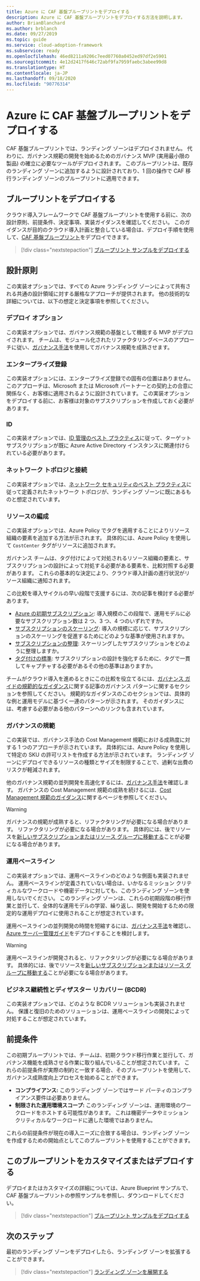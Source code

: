 ```yaml
---
title: Azure に CAF 基盤ブループリントをデプロイする
description: Azure に CAF 基盤ブループリントをデプロイする方法を説明します。
author: BrianBlanchard
ms.author: brblanch
ms.date: 09/27/2019
ms.topic: guide
ms.service: cloud-adoption-framework
ms.subservice: ready
ms.openlocfilehash: 46ed8211a9206c7eed07760a0452ed97df2e5901
ms.sourcegitcommit: 4e12d2417f646c72abf9fa7959faebc3abee99d8
ms.translationtype: HT
ms.contentlocale: ja-JP
ms.lasthandoff: 09/18/2020
ms.locfileid: "90776314"
---
```

<!-- docutune:ignore "CAF Foundation blueprint" -->

# <a name="deploy-a-caf-foundation-blueprint-in-azure"></a>Azure に CAF 基盤ブループリントをデプロイする

CAF 基盤ブループリントでは、ランディング ゾーンはデプロイされません。 代わりに、ガバナンス規範の開発を始めるためのガバナンス MVP (実用最小限の製品) の確立に必要なツールがデプロイされます。 このブループリントは、既存のランディング ゾーンに追加するように設計されており、1 回の操作で CAF 移行ランディング ゾーンのブループリントに適用できます。

## <a name="deploy-the-blueprint"></a>ブループリントをデプロイする

クラウド導入フレームワークで CAF 基盤ブループリントを使用する前に、次の設計原則、前提条件、決定事項、実装ガイダンスを確認してください。 このガイダンスが目的のクラウド導入計画と整合している場合は、デプロイ手順を使用して、[CAF 基盤ブループリント](/azure/governance/blueprints/samples/caf-foundation)をデプロイできます。

> [!div class="nextstepaction"]
> [ブループリント サンプルをデプロイする](/azure/governance/blueprints/samples/caf-foundation/deploy)

## <a name="design-principles"></a>設計原則

この実装オプションでは、すべての Azure ランディング ゾーンによって共有される共通の設計領域に対する厳格なアプローチが提供されます。 他の技術的な詳細については、以下の想定と決定事項を参照してください。

### <a name="deployment-options"></a>デプロイ オプション

この実装オプションでは、ガバナンス規範の基盤として機能する MVP がデプロイされます。 チームは、モジュール化されたリファクタリングベースのアプローチに従い、[ガバナンス手法](../../govern/index.md)を使用してガバナンス規範を成熟させます。

### <a name="enterprise-enrollment"></a>エンタープライズ登録

この実装オプションには、エンタープライズ登録での固有の位置はありません。 このアプローチは、Microsoft または Microsoft パートナーとの契約上の合意に関係なく、お客様に適用されるように設計されています。 この実装オプションをデプロイする前に、お客様は対象のサブスクリプションを作成しておく必要があります。

### <a name="identity"></a>ID

この実装オプションでは、[ID 管理のベスト プラクティス](/azure/security/fundamentals/identity-management-best-practices?bc=%2fazure%2fcloud-adoption-framework%2f_bread%2ftoc.json&toc=%2fazure%2fcloud-adoption-framework%2ftoc.json)に従って、ターゲット サブスクリプションが既に Azure Active Directory インスタンスに関連付けられている必要があります。

### <a name="network-topology-and-connectivity"></a>ネットワーク トポロジと接続

この実装オプションでは、[ネットワーク セキュリティのベスト プラクティス](/azure/security/fundamentals/network-best-practices?bc=%2fazure%2fcloud-adoption-framework%2f_bread%2ftoc.json&toc=%2fazure%2fcloud-adoption-framework%2ftoc.json)に従って定義されたネットワーク トポロジが、ランディング ゾーンに既にあるものと想定されています。

### <a name="resource-organization"></a>リソースの編成

この実装オプションでは、Azure Policy でタグを適用することによりリソース組織の要素を追加する方法が示されます。 具体的には、Azure Policy を使用して `CostCenter` タグがリソースに追加されます。

ガバナンス チームは、タグ付けによって対処されるリソース組織の要素と、サブスクリプションの設計によって対処する必要がある要素を、比較対照する必要があります。 これらの基本的な決定により、クラウド導入計画の進行状況がリソース組織に通知されます。

この比較を導入サイクルの早い段階で支援するには、次の記事を検討する必要があります。

- [Azure の初期サブスクリプション](../azure-best-practices/initial-subscriptions.md): 導入規模のこの段階で、運用モデルに必要なサブスクリプション数は 2 つ、3 つ、4 つのいずれですか。
- [サブスクリプションのスケーリング](../azure-best-practices/scale-subscriptions.md): 導入の規模に応じて、サブスクリプションのスケーリングを促進するためにどのような基準が使用されますか。
- [サブスクリプションの整理](../azure-best-practices/organize-subscriptions.md): スケーリングしたサブスクリプションをどのように整理しますか。
- [タグ付けの標準](../azure-best-practices/naming-and-tagging.md#metadata-tags): サブスクリプションの設計を強化するために、タグで一貫してキャプチャする必要があるその他の基準はありますか。

チームがクラウド導入を進めるときにこの比較を役立てるには、[ガバナンス ガイドの規範的なガイダンス](../../govern/guides/complex/prescriptive-guidance.md#application-of-governance-defined-patterns)に関する記事のガバナンス パターンに関するセクションを参照してください。 規範的なガイダンスのこのセクションでは、具体的な例と運用モデルに基づく一連のパターンが示されます。 そのガイダンスには、考慮する必要がある他のパターンへのリンクも含まれています。

### <a name="governance-disciplines"></a>ガバナンスの規範

この実装では、ガバナンス手法の Cost Management 規範における成熟度に対する 1 つのアプローチが示されています。 具体的には、Azure Policy を使用して特定の SKU の許可リストを作成する方法が示されています。 ランディング ゾーンにデプロイできるリソースの種類とサイズを制限することで、過剰な出費のリスクが軽減されます。

他のガバナンス規範の並列開発を高速化するには、[ガバナンス手法](../../govern/index.md)を確認します。 ガバナンスの Cost Management 規範の成熟を続けるには、[Cost Management 規範のガイダンス](../../govern/guides/complex/cost-management-improvement.md#incremental-improvement-of-the-best-practices)に関するページを参照してください。

> [!WARNING]
> ガバナンスの規範が成熟すると、リファクタリングが必要になる場合があります。 リファクタリングが必要になる場合があります。 具体的には、後でリソースを[新しいサブスクリプションまたはリソース グループに移動する](/azure/azure-resource-manager/management/move-resource-group-and-subscription?bc=%2fazure%2fcloud-adoption-framework%2f_bread%2ftoc.json&toc=%2fazure%2fcloud-adoption-framework%2ftoc.json)ことが必要になる場合があります。

### <a name="operations-baseline"></a>運用ベースライン

この実装オプションでは、運用ベースラインのどのような側面も実装されません。 運用ベースラインが定義されていない場合は、いかなるミッション クリティカルなワークロードや機密データに対しても、このランディング ゾーンを使用しないでください。 このランディング ゾーンは、これらの初期段階の移行作業と並行して、全体的な運用モデルの学習、繰り返し、開発を開始するための限定的な運用デプロイに使用されることが想定されています。

運用ベースラインの並列開発の時間を短縮するには、[ガバナンス手法](../../manage/index.md)を確認し、[Azure サーバー管理ガイド](../../manage/azure-server-management/index.md)をデプロイすることを検討します。

> [!WARNING]
> 運用ベースラインが開発されると、リファクタリングが必要になる場合があります。 具体的には、後でリソースを[新しいサブスクリプションまたはリソース グループに移動する](/azure/azure-resource-manager/management/move-resource-group-and-subscription?bc=%2fazure%2fcloud-adoption-framework%2f_bread%2ftoc.json&toc=%2fazure%2fcloud-adoption-framework%2ftoc.json)ことが必要になる場合があります。

### <a name="business-continuity-and-disaster-recovery-bcdr"></a>ビジネス継続性とディザスター リカバリー (BCDR)

この実装オプションでは、どのような BCDR ソリューションも実装されません。 保護と復旧のためのソリューションは、運用ベースラインの開発によって対処することが想定されています。

## <a name="assumptions"></a>前提条件

この初期ブループリントでは、チームは、初期クラウド移行作業と並行して、ガバナンス機能を成熟させる作業に取り組んでいることが想定されています。 これらの前提条件が実際の制約と一致する場合、そのブループリントを使用して、ガバナンス成熟度向上プロセスを始めることができます。

- **コンプライアンス:** このランディング ゾーンではサード パーティのコンプライアンス要件は必要ありません。
- **制限された運用環境スコープ:** このランディング ゾーンは、運用環境のワークロードをホストする可能性があります。 これは機密データやミッション クリティカルなワークロードに適した環境ではありません。

これらの前提条件が現在の導入ニーズに合致する場合は、ランディング ゾーンを作成するための開始点としてこのブループリントを使用することができます。

## <a name="customize-or-deploy-this-blueprint"></a>このブループリントをカスタマイズまたはデプロイする

デプロイまたはカスタマイズの詳細については、Azure Blueprint サンプルで、CAF 基盤ブループリントの参照サンプルを参照し、ダウンロードしてください。

> [!div class="nextstepaction"]
> [ブループリント サンプルをデプロイする](/azure/governance/blueprints/samples/caf-foundation/deploy)

## <a name="next-steps"></a>次のステップ

最初のランディング ゾーンをデプロイしたら、ランディング ゾーンを拡張することができます。

> [!div class="nextstepaction"]
> [ランディング ゾーンを展開する](../considerations/index.md)
